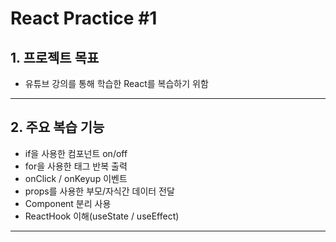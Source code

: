 React Practice #1
============================

## 1. 프로젝트 목표
 - 유튜브 강의를 통해 학습한 React를 복습하기 위함 
---------------

## 2. 주요 복습 기능
* if을 사용한 컴포넌트 on/off
* for을 사용한 태그 반복 출력 
* onClick / onKeyup 이벤트
* props를 사용한 부모/자식간 데이터 전달
* Component 분리 사용
* ReactHook 이해(useState / useEffect)
---------------
